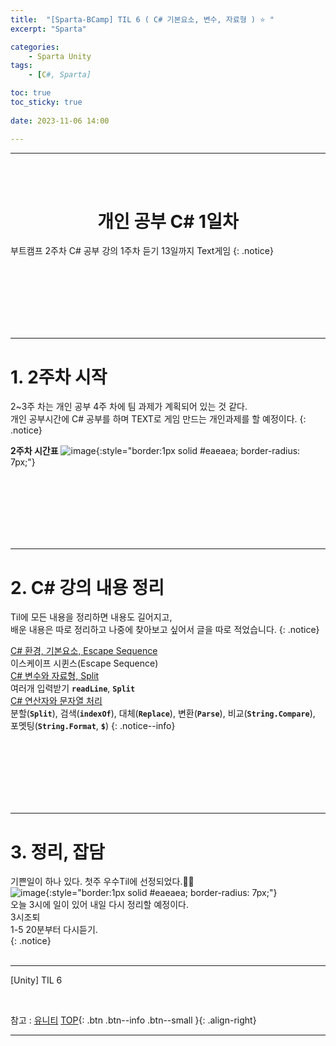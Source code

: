 ```yaml
---
title:  "[Sparta-BCamp] TIL 6 ( C# 기본요소, 변수, 자료형 ) ⭐ "
excerpt: "Sparta"

categories:
    - Sparta Unity
tags:
    - [C#, Sparta]

toc: true
toc_sticky: true
 
date: 2023-11-06 14:00

---
```

- - -
<BR><BR>

<center><H1> 개인 공부 C# 1일차   </H1></center>
부트캠프 2주차 C# 공부 강의 1주차 듣기
13일까지 Text게임 
{: .notice}

<br><br><br><br><br><br>
- - - 

# 1. 2주차 시작
2~3주 차는 개인 공부 4주 차에 팀 과제가 계획되어 있는 것 같다.  
개인 공부시간에 C# 공부를 하며 TEXT로 게임 만드는 개인과제를 할 예정이다.
{: .notice}

**2주차 시간표**
![image](https://github.com/levell1/levell1.github.io/assets/96651722/ac8ee96b-d26d-4bf4-b3aa-1e0613836d52){:style="border:1px solid #eaeaea; border-radius: 7px;"}  



<br><br><br><br><br><br>
- - - 

# 2. C# 강의 내용 정리
Til에 모든 내용을 정리하면 내용도 길어지고,  
배운 내용은 따로 정리하고 나중에 찾아보고 싶어서 글을 따로 적었습니다.
{: .notice}

[C# 환경, 기본요소, Escape Sequence](https://levell1.github.io/sparta%20c%20sharp/SpartaCsharp1/)  
이스케이프 시퀸스(Escape Sequence)  
[C# 변수와 자료형, Split](https://levell1.github.io/sparta%20c%20sharp/SpartaCsharp2/)  
여러개 입력받기 **`readLine`**, **`Split`**  
[C# 연산자와 문자열 처리](https://levell1.github.io/sparta%20c%20sharp/SpartaCsharp2/)  
분할(**`Split`**), 검색(**`indexOf`**), 대체(**`Replace`**), 변환(**`Parse`**), 비교(**`String.Compare`**), 포멧팅(**`String.Format`**, **`$`**) 
{: .notice--info}

<br><br><br><br><br><br>
- - - 

# 3. 정리, 잡담
기쁜일이 하나 있다. 첫주 우수Til에 선정되었다.🙌🙌  
![image](https://github.com/levell1/levell1.github.io/assets/96651722/c3cfdaeb-2082-41d3-acae-a8ac7e05c378){:style="border:1px solid #eaeaea; border-radius: 7px;"}   
오늘 3시에 일이 있어 내일 다시 정리할 예정이다.  
3시조퇴  
1-5 20분부터 다시듣기.  
{: .notice}
<br><br>
- - - 

[Unity] TIL 6

<br>

참고 : [유니티](https://docs.unity3d.com/kr/)
[TOP](#){: .btn .btn--info .btn--small }{: .align-right}
<br>
- - -
